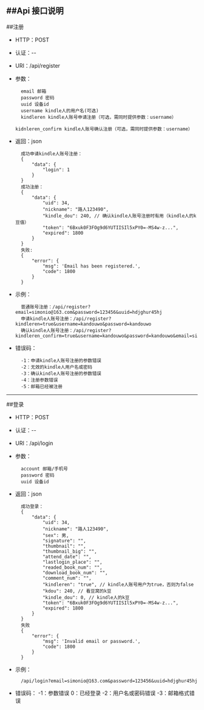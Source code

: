 ##Api 接口说明
---
##注册
* HTTP：POST
* 认证：--
* URI：/api/register
* 参数：

        email 邮箱
        password 密码
        uuid 设备id
        username kindle人的用户名(可选)
        kindleren kindle人账号申请注册（可选，需同时提供参数：username）
        kidnleren_confirm kindle人账号确认注册（可选，需同时提供参数：username）
* 返回：json

        成功申请kindle人账号注册：
        {
            "data": {
                "login": 1
            }
        }
        成功注册：
        {
            "data": {
                "uid": 34,
                "nickname": "路人123490",
                "kindle_dou": 240, // 确认kindle人账号注册时有用（kindle人的k豆值）
                "token": "6Bxuk0F3FOg9d6YUTIISIl5xPY0=-MS4w-z...",
                "expired": 1800
            }
        }
        失败:
        {
            "error": {
                "msg": 'Email has been registered.',
                "code": 1800
            }
        }
* 示例：
        
        普通账号注册：/api/register?email=simonio@163.com&password=123456&uuid=hdjghur45hj
        申请kindle人账号注册：/api/register?kindleren=true&username=kandouwo&password=kandouwo
        确认kindle人账号注册：/api/register?kindleren_confirm=true&username=kandouwo&password=kandouwo&email=simonio1024@163.com&&uuid=123
* 错误码：
        
        -1：申请kindle人账号注册的参数错误
        -2：无效的kindle人用户名或密码
        -3：确认kindle人账号注册的参数错误
        -4：注册参数错误
        -5：邮箱已经被注册

----
##登录
* HTTP：POST
* 认证：--
* URI：/api/login
* 参数：

        account 邮箱/手机号
        password 密码
        uuid 设备id
* 返回：json

        成功登录：
        {
            "data": {
                "uid": 34,
                "nickname": "路人123490",
                "sex": 男,
                "signature": "",
                "thumbnail": "",
                "thumbnail_big": "",
                "attend_date": "",
                "lastlogin_place": "",
                "readed_book_num": "",
                "download_book_num": "",
                "comment_num": "",
                "kindleren": "true", // kindle人账号用户为true，否则为false
                "kdou": 240, // 看豆窝的k豆
                "kindle_dou": 0, // kindle人的k豆
                "token": "6Bxuk0F3FOg9d6YUTIISIl5xPY0=-MS4w-z...",
                "expired": 1800
            }
        }
        失败
        {
            "error": {
                "msg": 'Invalid email or password.',
                "code": 1800
            }
        }
* 示例：

        /api/login?email=simonio@163.com&password=123456&uuid=hdjghur45hj
* 错误码：
        -1：参数错误
        0：已经登录
        -2：用户名或密码错误
        -3：邮箱格式错误
